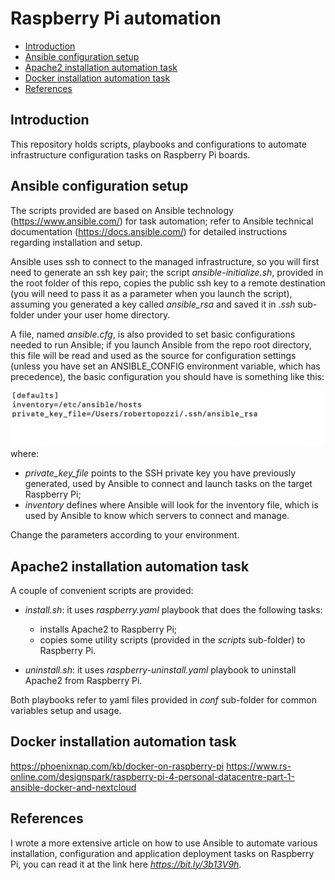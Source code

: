 # Raspberry Pi automation
- [Introduction](#introduction)
- [Ansible configuration setup](#Ansible-configuration-setup)
- [Apache2 installation automation task](#Apache2-installation-automation-task)
- [Docker installation automation task](#Docker-installation-automation-task)
- [References](#References)

## Introduction
This repository holds scripts, playbooks and configurations to automate infrastructure configuration tasks on Raspberry Pi boards.

## Ansible configuration setup
The scripts provided are based on Ansible technology (https://www.ansible.com/) for task automation; refer to Ansible technical 
documentation (https://docs.ansible.com/) for detailed instructions regarding installation and setup.

Ansible uses ssh to connect to the managed infrastructure, so you will first need to generate an ssh key pair; the script *ansible-initialize.sh*, provided in the root folder of this repo, copies the public ssh key to a remote destination (you will need to pass it as a parameter when you launch the script), assuming you generated a key called *ansible_rsa* and saved it in *.ssh* sub-folder under your user home directory.

A file, named *ansible.cfg*, is also provided to set basic configurations needed to run Ansible; if you launch Ansible from the repo root directory, this file will be read and used as the source for configuration settings (unless you have set an ANSIBLE_CONFIG environment variable, which has precedence), the basic configuration you should have is something like this:

![](images/ansible-config.png)
where:

* *private_key_file* points to the SSH private key you have previously generated, used by Ansible to connect and launch tasks on the target Raspberry Pi;
* *inventory* defines where Ansible will look for the inventory file, which is used by Ansible to know which servers to connect and manage.

Change the parameters according to your environment.

## Apache2 installation automation task
A couple of convenient scripts are provided:
* *install.sh*: it uses *raspberry.yaml* playbook that does the following tasks: 

    * installs Apache2 to Raspberry Pi;
    * copies some utility scripts (provided in the *scripts* sub-folder) to Raspberry Pi.
* *uninstall.sh*: it uses *raspberry-uninstall.yaml* playbook to uninstall Apache2 from Raspberry Pi.

Both playbooks refer to yaml files provided in *conf* sub-folder for common variables setup and usage.

## Docker installation automation task
https://phoenixnap.com/kb/docker-on-raspberry-pi
https://www.rs-online.com/designspark/raspberry-pi-4-personal-datacentre-part-1-ansible-docker-and-nextcloud

## References
I wrote a more extensive article on how to use Ansible to automate various installation, configuration and application deployment tasks on Raspberry Pi, you can read it at the link here *https://bit.ly/3b13V9h*.